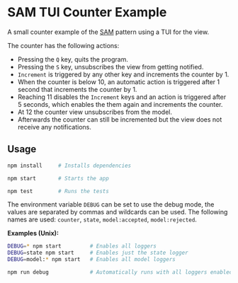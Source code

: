 # SAM TUI Counter Example

A small counter example of the [SAM][sam] pattern using a TUI for the view.

The counter has the following actions:

- Pressing the `Q` key, quits the program.
- Pressing the `S` key, unsubscribes the view from getting notified.
- `Increment` is triggered by any other key and increments the counter by 1.
- When the counter is below 10, an automatic action is triggered after 1 second
    that increments the counter by 1.
- Reaching 11 disables the `Increment` keys and an action is triggered after
    5 seconds, which enables the them again and increments the counter.
- At 12 the counter view unsubscribes from the model.
- Afterwards the counter can still be incremented but the view does not receive
    any notifications.

## Usage

```sh
npm install     # Installs dependencies

npm start       # Starts the app

npm test        # Runs the tests
```

The environment variable `DEBUG` can be set to use the debug mode, the values
are separated by commas and wildcards can be used. The following names are used:
`counter`, `state`, `model:accepted`, `model:rejected`.

**Examples (Unix):**

```sh
DEBUG=* npm start         # Enables all loggers
DEBUG=state npm start     # Enables just the state logger
DEBUG=model:* npm start   # Enables all model loggers

npm run debug             # Automatically runs with all loggers enabled
```

[sam]: http://sam.js.org/
